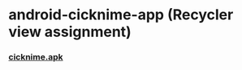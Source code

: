 # android-cicknime-app (Recycler view assignment)
### <a href="https://docs.google.com/uc?export=download&id=1Lf8t3fAtmTeJc_TSUP6X6Y0bWC-V_Z_3">cicknime.apk</a>
